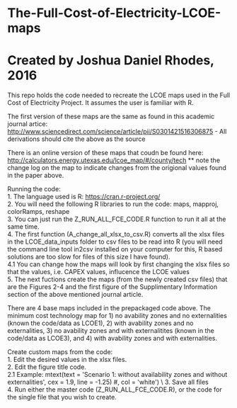 # The-Full-Cost-of-Electricity-LCOE-maps
# Created by Joshua Daniel Rhodes, 2016

This repo holds the code needed to recreate the LCOE maps used in the Full Cost of Electricity Project. It assumes the user is familiar with R.

The first version of these maps are the same as found in this academic journal artice: http://www.sciencedirect.com/science/article/pii/S0301421516306875
	- All derivations should cite the above as the source

There is an online version of these maps that coudn be found here: http://calculators.energy.utexas.edu/lcoe_map/#/county/tech
	** note the change log on the map to indicate changes from the origional values found in the paper above.

Running the code: \
	1. The language used is R: https://cran.r-project.org/ \
	2. You will need the following R libraries to run the code: maps, mapproj, colorRamps, reshape \
	3. You can just run the Z_RUN_ALL_FCE_CODE.R function to run it all at the same time. \
	4. The first function (A_change_all_xlsx_to_csv.R) converts all the xlsx files in the LCOE_data_inputs folder to csv files to be read into R (you will need the command line tool in2csv installed on your computer for this, R based solutions are too slow for files of this size I have found). \
		4.1 You can change how the maps will look by first changing the xlsx files so that the values, i.e. CAPEX values, influcence the LCOE values \
	5. The next fuctions create the maps (from the newly created csv files) that are the Figures 2-4 and the first figure of the Supplimentary Information section of the above mentioned journal article. 


There are 4 base maps included in the prepackaged code above. The minimum cost technology map for 1) no avability zones and no externalities (known the code/data as LCOE1), 2) with avability zones and no externalities, 3) no avability zones and with externalitites (known in the code/data as LCOE3), and 4) with avability zones and with externalities.

Create custom maps from the code: \
	1. Edit the desired values in the xlsx files. \
	2. Edit the figure title code. \
		2.1 Example:  mtext(text = 'Scenario 1: without availability zones and without externalities', cex = 1.9, line = -1.25) #, col = 'white') \	
	3. Save all files \
	4. Run either the master code (Z_RUN_ALL_FCE_CODE.R), or the code for the single file that you wish to create.
		